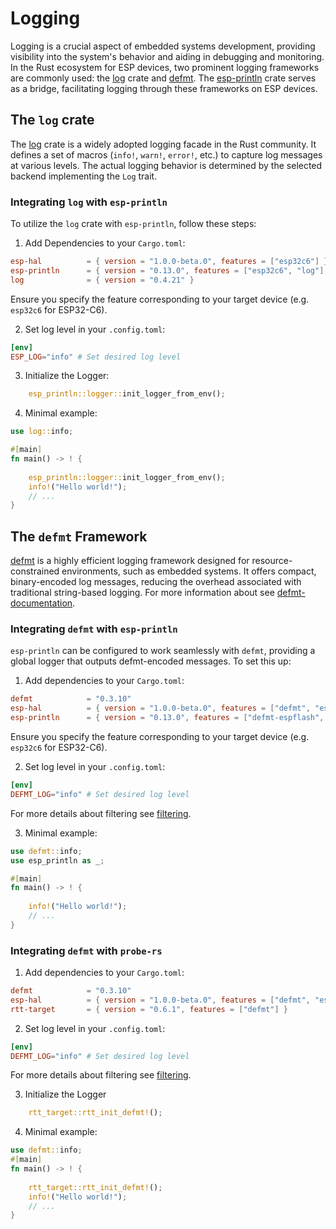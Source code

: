 # Logging

​Logging is a crucial aspect of embedded systems development, providing visibility into the system's behavior and aiding in debugging and monitoring. In the Rust ecosystem for ESP devices, two prominent logging frameworks are commonly used: the [log] crate and [defmt]. The [esp-println] crate serves as a bridge, facilitating logging through these frameworks on ESP devices.​

## The `log` crate

The [log] crate is a widely adopted logging facade in the Rust community. It defines a set of macros (`info!`, `warn!`, `error!`, etc.) to capture log messages at various levels. The actual logging behavior is determined by the selected backend implementing the `Log` trait.

### Integrating `log` with `esp-println`

To utilize the `log` crate with `esp-println`, follow these steps:​

1. Add Dependencies to your `Cargo.toml`:
```toml
esp-hal          = { version = "1.0.0-beta.0", features = ["esp32c6"] }
esp-println      = { version = "0.13.0", features = ["esp32c6", "log"] }
log              = { version = "0.4.21" }
```
Ensure you specify the feature corresponding to your target device (e.g. `esp32c6` for ESP32-C6).

2. Set log level in your `.config.toml`:
```toml
[env]
ESP_LOG="info" # Set desired log level
```

3. Initialize the Logger:
```rust
    esp_println::logger::init_logger_from_env();
```

4. Minimal example:
```rust
use log::info;

#[main]
fn main() -> ! {
    
    esp_println::logger::init_logger_from_env();
    info!("Hello world!");
    // ...
}
```

## The `defmt` Framework

[defmt] is a highly efficient logging framework designed for resource-constrained environments, such as embedded systems. It offers compact, binary-encoded log messages, reducing the overhead associated with traditional string-based logging.​ For more information about see [defmt-documentation].

### Integrating `defmt` with `esp-println`

`esp-println` can be configured to work seamlessly with `defmt`, providing a global logger that outputs defmt-encoded messages. To set this up:​

1. Add dependencies to your `Cargo.toml`:
```toml
defmt            = "0.3.10"
esp-hal          = { version = "1.0.0-beta.0", features = ["defmt", "esp32c6"] }
esp-println      = { version = "0.13.0", features = ["defmt-espflash", "esp32c6"] }
```
Ensure you specify the feature corresponding to your target device (e.g. `esp32c6` for ESP32-C6).

2. Set log level in your `.config.toml`:
```toml
[env]
DEFMT_LOG="info" # Set desired log level
```
For more details about filtering see [filtering].

3. Minimal example:
```rust
use defmt::info;
use esp_println as _;

#[main]
fn main() -> ! {
    
    info!("Hello world!");
    // ...
}
```

### Integrating `defmt` with `probe-rs`

1. Add dependencies to your `Cargo.toml`:
```toml
defmt            = "0.3.10"
esp-hal          = { version = "1.0.0-beta.0", features = ["defmt", "esp32c6"] }
rtt-target       = { version = "0.6.1", features = ["defmt"] }
```

2. Set log level in your `.config.toml`:
```toml
[env]
DEFMT_LOG="info" # Set desired log level
```
For more details about filtering see [filtering].

3. Initialize the Logger
```rust
    rtt_target::rtt_init_defmt!();
```

4. Minimal example:
```rust
use defmt::info;
#[main]
fn main() -> ! {
    
    rtt_target::rtt_init_defmt!();
    info!("Hello world!");
    // ...
}
```

[log]: https://crates.io/crates/log
[defmt]: https://crates.io/crates/defmt
[esp-println]: https://crates.io/crates/esp-println
[defmt-documentation]: https://defmt.ferrous-systems.com/introduction
[filtering]: https://defmt.ferrous-systems.com/filtering#filtering
